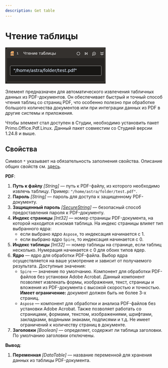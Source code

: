 ```yaml
---
description: Get table
---
```



# Чтение таблицы

![](<../../../../.gitbook/assets1/linux_items/pdf-gettable.png>)

Элемент предназначен для автоматического извлечения табличных данных из PDF-документов. Он обеспечивает быстрый и точный способ чтения таблиц со страниц PDF, что особенно полезно при обработке большого количества документов или при интеграции данных из PDF в другие системы и приложения.

Чтобы элемент стал доступен в Студии, необходимо установить пакет Primo.Office.Pdf.Linux. Данный пакет совместим со Студией версии 1.24.8 и выше.


## Свойства
Символ `*` указывает на обязательность заполнения свойства. Описание общих свойств см. [здесь](https://docs.primo-rpa.ru/primo-rpa/primo-studio/process/elements#svoistva-elementa).

**PDF**:

1. **Путь к файлу** *[String]* — путь к PDF-файлу, из которого необходимо извлечь таблицу. Пример: `"/home/astra/folder/test.pdf"`.
1. **Пароль** *[String]* — пароль для доступа к защищенному PDF-документу.
1. **Защищенный пароль** *[[SecureString](https://learn.microsoft.com/ru-ru/dotnet/api/system.security.securestring?view=net-8.0&viewFallbackFrom=netcore-8.0)]* — безопасный способ предоставления пароля к PDF-документу.
1. **Индекс страницы** *[Int32]* — номер страницы PDF-документа, на которой находится искомая таблица. На индекс страницы влияет тип выбранного ядра:
   * если выбрано ядро `Aspose`, то индексация начинается с 1.
   * если выбрано ядро `Spire`, то индексация начинается с 0.
1. **Индекс таблицы** *[Int32]* — номер таблицы на странице, если таблиц несколько. Нумерация начинается с 0 для обоих типов ядер.
1. **Ядро** — ядро для обработки PDF-файла. Выбор ядра осуществляется на ваше усмотрение и зависит от получаемого результата. Доступные значения:
   * `Spire` — значение по умолчанию. Компонент для обработки PDF-файлов без установки Adobe Acrobat. Данный компонент позволяет извлекать формы, изображения, текст, страницы и вложения из PDF-документа с высокой скоростью и точностью. **Имеет ограничение:** документ должен быть не более 3-х страниц.  
   * `Aspose` — компонент для обработки и анализа PDF-файлов без установки Adobe Acrobat. Также позволяет работать со страницами, формами, текстом, изображениями, шрифтами, закладками, водяными знаками, подписями и т.д. Не имеет ограничений к количеству страниц в документе.
1. **Заголовки** *[Boolean]* — определяет, содержит ли таблица заголовки. По умолчанию заголовки отключены.


**Вывод**:

1. **Переменная** *[DataTable]* — название переменной для хранения данных из таблицы PDF-документа.

